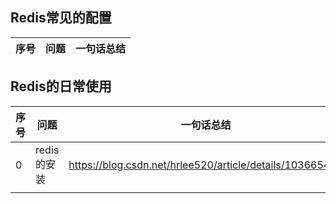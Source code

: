## Redis常见的配置
序号 | 问题 | 一句话总结 
--- | --- | --- | 

## Redis的日常使用
| 序号 | 问题        | 一句话总结                                               |      |
| ---- | ----------- | -------------------------------------------------------- | ---- |
| 0    | redis的安装 | https://blog.csdn.net/hrlee520/article/details/103665450 |      |
|      |             |                                                          |      |





